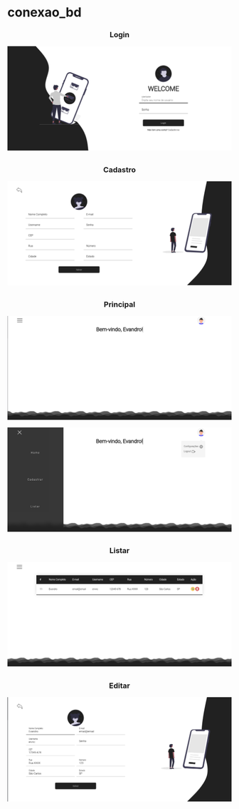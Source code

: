 # conexao_bd

<h3 align="center">Login</h3>

![login](https://github.com/ervnc/conexao_bd/blob/main/Imagens/Login-site.png)

##

<h3 align="center">Cadastro</h3>

![cadastro](https://github.com/ervnc/conexao_bd/blob/main/Imagens/Cadastro-site.png)

##

<h3 align="center">Principal</h3>

![principal](https://github.com/ervnc/conexao_bd/blob/main/Imagens/Principal-site.png)

![principal](https://github.com/ervnc/conexao_bd/blob/main/Imagens/Principal_menus-site.png)

##

<h3 align="center">Listar</h3>

![listar](https://github.com/ervnc/conexao_bd/blob/main/Imagens/Listar-site.png)

##

<h3 align="center">Editar</h3>

![editar](https://github.com/ervnc/conexao_bd/blob/main/Imagens/Editar-site.png)
